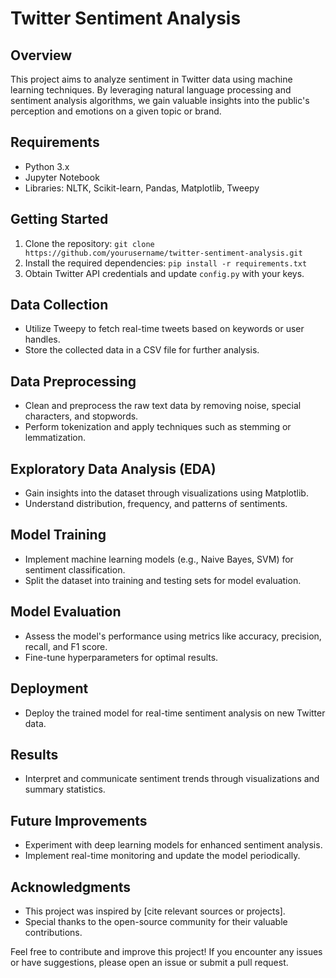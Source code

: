 # Twitter Sentiment Analysis

## Overview
This project aims to analyze sentiment in Twitter data using machine learning techniques. By leveraging natural language processing and sentiment analysis algorithms, we gain valuable insights into the public's perception and emotions on a given topic or brand.

## Requirements
- Python 3.x
- Jupyter Notebook
- Libraries: NLTK, Scikit-learn, Pandas, Matplotlib, Tweepy

## Getting Started
1. Clone the repository: `git clone https://github.com/yourusername/twitter-sentiment-analysis.git`
2. Install the required dependencies: `pip install -r requirements.txt`
3. Obtain Twitter API credentials and update `config.py` with your keys.

## Data Collection
- Utilize Tweepy to fetch real-time tweets based on keywords or user handles.
- Store the collected data in a CSV file for further analysis.

## Data Preprocessing
- Clean and preprocess the raw text data by removing noise, special characters, and stopwords.
- Perform tokenization and apply techniques such as stemming or lemmatization.

## Exploratory Data Analysis (EDA)
- Gain insights into the dataset through visualizations using Matplotlib.
- Understand distribution, frequency, and patterns of sentiments.

## Model Training
- Implement machine learning models (e.g., Naive Bayes, SVM) for sentiment classification.
- Split the dataset into training and testing sets for model evaluation.

## Model Evaluation
- Assess the model's performance using metrics like accuracy, precision, recall, and F1 score.
- Fine-tune hyperparameters for optimal results.

## Deployment
- Deploy the trained model for real-time sentiment analysis on new Twitter data.

## Results
- Interpret and communicate sentiment trends through visualizations and summary statistics.

## Future Improvements
- Experiment with deep learning models for enhanced sentiment analysis.
- Implement real-time monitoring and update the model periodically.

## Acknowledgments
- This project was inspired by [cite relevant sources or projects].
- Special thanks to the open-source community for their valuable contributions.

Feel free to contribute and improve this project! If you encounter any issues or have suggestions, please open an issue or submit a pull request.
